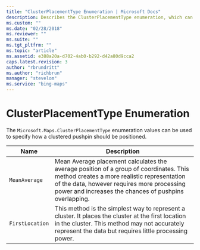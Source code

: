 ```yaml
---
title: "ClusterPlacementType Enumeration | Microsoft Docs"
description: Describes the ClusterPlacementType enumeration, which can specify how a clustered pushpin should be positioned, and provides its properties.
ms.custom: ""
ms.date: "02/28/2018"
ms.reviewer: ""
ms.suite: ""
ms.tgt_pltfrm: ""
ms.topic: "article"
ms.assetid: e388a20a-d702-4ab0-b292-d42a80d9cca2
caps.latest.revision: 3
author: "rbrundritt"
ms.author: "richbrun"
manager: "stevelom"
ms.service: "bing-maps"
---
```


# ClusterPlacementType Enumeration

The `Microsoft.Maps.ClusterPlacementType` enumeration values can be used to specify how a clustered pushpin should be positioned.

Name                 | Description
-------------------- | ----------------------
`MeanAverage`        | Mean Average placement calculates the average position of a group of coordinates. This method creates a more realistic representation of the data, however requires more processing power and increases the chances of pushpins overlapping.
`FirstLocation`      | This method is the simplest way to represent a cluster. It places the cluster at the first location in the cluster. This method may not accurately represent the data but requires little processing power.


